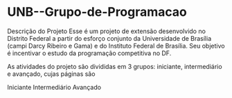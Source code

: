 # UNB--Grupo-de-Programacao

Descrição do Projeto
Esse é um projeto de extensão desenvolvido no Distrito Federal a partir do esforço conjunto da Universidade de Brasília (campi Darcy Ribeiro e Gama) e do Instituto Federal de Brasília. Seu objetivo é incentivar o estudo da programação competitiva no DF.

As atividades do projeto são divididas em 3 grupos: iniciante, intermediário e avançado, cujas páginas são

Iniciante
Intermediário
Avançado
